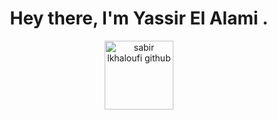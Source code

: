 ###
<h1 align="center">Hey there, I'm Yassir El Alami .</h1>
<div align="center">
<img src="https://komarev.com/ghpvc/?username=yassiralamidev&label=Profile%20views&color=0e75b6&style=plastic" alt="sabir lkhaloufi github" width="110px" /> 
</div>

<!--<br>

* 📫 : yassiralamidev@gmail.com
* Where you can find me 👀 :
  * Linkedin: [Yassir EL ALAMI](https://www.linkedin.com/in/yassir-elalami/)
  * Twitter: [@yassiralamidev](https://twitter.com/yassiralamidev)

    
-->

